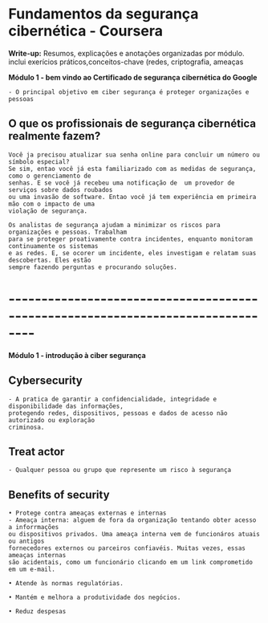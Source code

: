 # Fundamentos da segurança cibernética - Coursera
**Write-up:** Resumos, explicações e anotações organizadas por módulo. inclui exerícios práticos,conceitos-chave (redes, criptografia, ameaças

**Módulo 1 - bem vindo ao Certificado de segurança cibernética do Google**

    - O principal objetivo em ciber segurança é proteger organizações e pessoas

## O que os profissionais de segurança cibernética realmente fazem?
    Você ja precisou atualizar sua senha online para concluir um número ou símbolo especial?
    Se sim, entao você já esta familiarizado com as medidas de segurança, como o gerenciamento de
    senhas. E se você já recebeu uma notificação de  um provedor de serviços sobre dados roubados
    ou uma invasão de software. Entao você já tem experiência em primeira mão com o impacto de uma
    violação de segurança.

    Os analistas de segurança ajudam a minimizar os riscos para organizações e pessoas. Trabalham
    para se proteger proativamente contra incidentes, enquanto monitoram continuamente os sistemas
    e as redes. E, se ocorer um incidente, eles investigam e relatam suas descobertas. Eles estão
    sempre fazendo perguntas e procurando soluções.

# --------------------------------------------------------------------------------

**Módulo 1 - introdução à ciber segurança**

## Cybersecurity
    - A pratica de garantir a confidencialidade, integridade e disponibilidade das informações,
    protegendo redes, dispositivos, pessoas e dados de acesso não autorizado ou exploração 
    criminosa.
    
## Treat actor 
    - Qualquer pessoa ou grupo que represente um risco à segurança

## Benefits of security
    • Protege contra ameaças externas e internas
    - Ameaça interna: alguem de fora da organização tentando obter acesso a inforrmações 
    ou dispositivos privados. Uma ameaça interna vem de funcionáros atuais ou antigos 
    fornecedores externos ou parceiros confiavéis. Muitas vezes, essas ameaças internas
    são acidentais, como um funcionário clicando em um link comprometido em um e-mail.

    • Atende às normas regulatórias.

    • Mantém e melhora a produtividade dos negócios.

    • Reduz despesas

    
